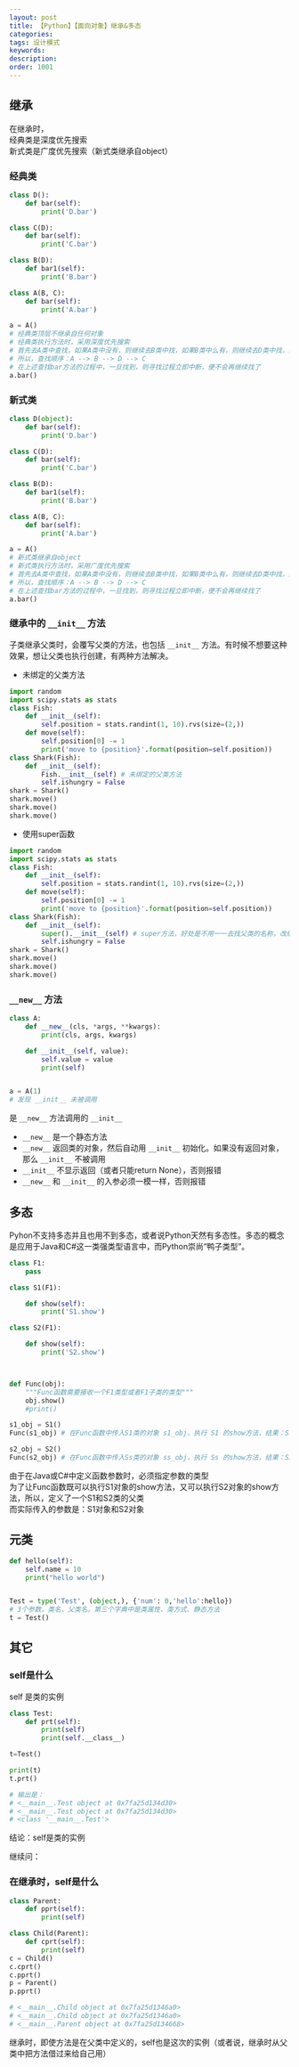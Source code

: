 ```yaml
---
layout: post
title: 【Python】【面向对象】继承&多态
categories:
tags: 设计模式
keywords:
description:
order: 1001
---
```


## 继承
在继承时，  
经典类是深度优先搜索  
新式类是广度优先搜索（新式类继承自object）  


### 经典类
```py
class D():
    def bar(self):
        print('D.bar')

class C(D):
    def bar(self):
        print('C.bar')

class B(D):
    def bar1(self):
        print('B.bar')

class A(B, C):
    def bar(self):
        print('A.bar')

a = A()
# 经典类顶层不继承自任何对象
# 经典类执行方法时，采用深度优先搜索
# 首先去A类中查找，如果A类中没有，则继续去B类中找，如果B类中么有，则继续去D类中找，如果D类中么有，则继续去C类中找，如果还是未找到，则报错
# 所以，查找顺序：A --> B --> D --> C
# 在上述查找bar方法的过程中，一旦找到，则寻找过程立即中断，便不会再继续找了
a.bar()
```


### 新式类

```py
class D(object):
    def bar(self):
        print('D.bar')

class C(D):
    def bar(self):
        print('C.bar')

class B(D):
    def bar1(self):
        print('B.bar')

class A(B, C):
    def bar(self):
        print('A.bar')

a = A()
# 新式类继承自object
# 新式类执行方法时，采用广度优先搜索
# 首先去A类中查找，如果A类中没有，则继续去B类中找，如果B类中么有，则继续去D类中找，如果D类中么有，则继续去C类中找，如果还是未找到，则报错
# 所以，查找顺序：A --> B --> D --> C
# 在上述查找bar方法的过程中，一旦找到，则寻找过程立即中断，便不会再继续找了
a.bar()
```

### 继承中的 `__init__` 方法
子类继承父类时，会覆写父类的方法，也包括 `__init__` 方法。有时候不想要这种效果，想让父类也执行创建，有两种方法解决。
- 未绑定的父类方法
```py
import random
import scipy.stats as stats
class Fish:
    def __init__(self):
        self.position = stats.randint(1, 10).rvs(size=(2,))
    def move(self):
        self.position[0] -= 1
        print('move to {position}'.format(position=self.position))
class Shark(Fish):
    def __init__(self):
        Fish.__init__(self) # 未绑定的父类方法
        self.ishungry = False
shark = Shark()
shark.move()
shark.move()
shark.move()
```
- 使用super函数
```py
import random
import scipy.stats as stats
class Fish:
    def __init__(self):
        self.position = stats.randint(1, 10).rvs(size=(2,))
    def move(self):
        self.position[0] -= 1
        print('move to {position}'.format(position=self.position))
class Shark(Fish):
    def __init__(self):
        super().__init__(self) # super方法，好处是不用一一去找父类的名称，改继承关系很方便
        self.ishungry = False
shark = Shark()
shark.move()
shark.move()
shark.move()
```

### `__new__` 方法
```python
class A:
    def __new__(cls, *args, **kwargs):
        print(cls, args, kwargs)

    def __init__(self, value):
        self.value = value
        print(self)


a = A(1)
# 发现 __init__ 未被调用
```
是 `__new__` 方法调用的 `__init__`
- `__new__` 是一个静态方法
- `__new__` 返回类的对象，然后自动用 `__init__` 初始化。如果没有返回对象，那么 `__init__` 不被调用
- `__init__` 不显示返回（或者只能return None），否则报错
- `__new__` 和 `__init__` 的入参必须一模一样，否则报错


## 多态

Pyhon不支持多态并且也用不到多态，或者说Python天然有多态性。多态的概念是应用于Java和C#这一类强类型语言中，而Python崇尚“鸭子类型”。  

```py
class F1:
    pass

class S1(F1):

    def show(self):
        print('S1.show')

class S2(F1):

    def show(self):
        print('S2.show')



def Func(obj):
    """Func函数需要接收一个F1类型或者F1子类的类型"""
    obj.show()
    #print()

s1_obj = S1()
Func(s1_obj) # 在Func函数中传入S1类的对象 s1_obj，执行 S1 的show方法，结果：S1.show

s2_obj = S2()
Func(s2_obj) # 在Func函数中传入Ss类的对象 ss_obj，执行 Ss 的show方法，结果：S2.show
```
由于在Java或C#中定义函数参数时，必须指定参数的类型  
为了让Func函数既可以执行S1对象的show方法，又可以执行S2对象的show方法，所以，定义了一个S1和S2类的父类  
而实际传入的参数是：S1对象和S2对象  

## 元类

```python
def hello(self):
    self.name = 10
    print("hello world")


Test = type('Test', (object,), {'num': 0,'hello':hello})
# 3个参数，类名，父类名。第三个字典中是类属性、类方式、静态方法
t = Test()
```



## 其它
### self是什么

self 是类的实例

```python
class Test:
    def prt(self):
        print(self)
        print(self.__class__)

t=Test()

print(t)
t.prt()

# 输出是：
# <__main__.Test object at 0x7fa25d134d30>
# <__main__.Test object at 0x7fa25d134d30>
# <class '__main__.Test'>
```

结论：self是类的实例  

继续问：
### 在继承时，self是什么

```python
class Parent:
    def pprt(self):
        print(self)

class Child(Parent):
    def cprt(self):
        print(self)
c = Child()
c.cprt()
c.pprt()
p = Parent()
p.pprt()

# <__main__.Child object at 0x7fa25d1346a0>
# <__main__.Child object at 0x7fa25d1346a0>
# <__main__.Parent object at 0x7fa25d134668>
```
继承时，即使方法是在父类中定义的，self也是这次的实例（或者说，继承时从父类中把方法借过来给自己用）
